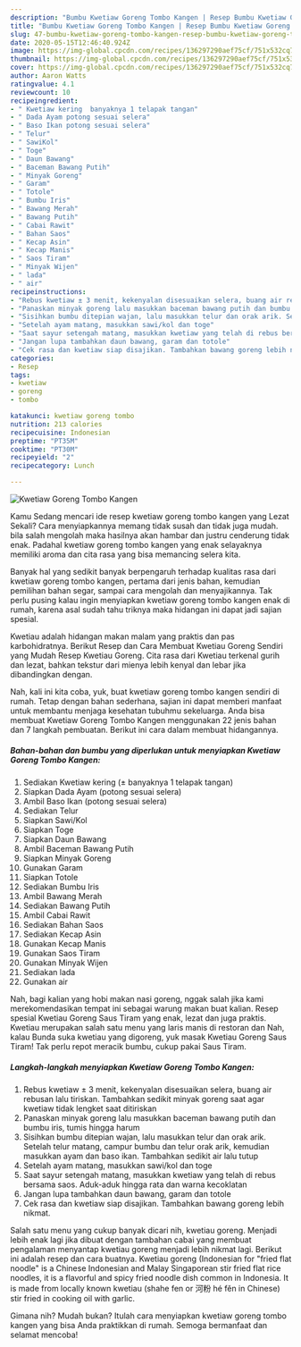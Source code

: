 ```yaml
---
description: "Bumbu Kwetiaw Goreng Tombo Kangen | Resep Bumbu Kwetiaw Goreng Tombo Kangen Yang Bisa Manjain Lidah"
title: "Bumbu Kwetiaw Goreng Tombo Kangen | Resep Bumbu Kwetiaw Goreng Tombo Kangen Yang Bisa Manjain Lidah"
slug: 47-bumbu-kwetiaw-goreng-tombo-kangen-resep-bumbu-kwetiaw-goreng-tombo-kangen-yang-bisa-manjain-lidah
date: 2020-05-15T12:46:40.924Z
image: https://img-global.cpcdn.com/recipes/136297290aef75cf/751x532cq70/kwetiaw-goreng-tombo-kangen-foto-resep-utama.jpg
thumbnail: https://img-global.cpcdn.com/recipes/136297290aef75cf/751x532cq70/kwetiaw-goreng-tombo-kangen-foto-resep-utama.jpg
cover: https://img-global.cpcdn.com/recipes/136297290aef75cf/751x532cq70/kwetiaw-goreng-tombo-kangen-foto-resep-utama.jpg
author: Aaron Watts
ratingvalue: 4.1
reviewcount: 10
recipeingredient:
- " Kwetiaw kering  banyaknya 1 telapak tangan"
- " Dada Ayam potong sesuai selera"
- " Baso Ikan potong sesuai selera"
- " Telur"
- " SawiKol"
- " Toge"
- " Daun Bawang"
- " Baceman Bawang Putih"
- " Minyak Goreng"
- " Garam"
- " Totole"
- " Bumbu Iris"
- " Bawang Merah"
- " Bawang Putih"
- " Cabai Rawit"
- " Bahan Saos"
- " Kecap Asin"
- " Kecap Manis"
- " Saos Tiram"
- " Minyak Wijen"
- " lada"
- " air"
recipeinstructions:
- "Rebus kwetiaw ± 3 menit, kekenyalan disesuaikan selera, buang air rebusan lalu tiriskan. Tambahkan sedikit minyak goreng saat agar kwetiaw tidak lengket saat ditiriskan"
- "Panaskan minyak goreng lalu masukkan baceman bawang putih dan bumbu iris, tumis hingga harum"
- "Sisihkan bumbu ditepian wajan, lalu masukkan telur dan orak arik. Setelah telur matang, campur bumbu dan telur orak arik, kemudian masukkan ayam dan baso ikan. Tambahkan sedikit air lalu tutup"
- "Setelah ayam matang, masukkan sawi/kol dan toge"
- "Saat sayur setengah matang, masukkan kwetiaw yang telah di rebus bersama saos. Aduk-aduk hingga rata dan warna kecoklatan"
- "Jangan lupa tambahkan daun bawang, garam dan totole"
- "Cek rasa dan kwetiaw siap disajikan. Tambahkan bawang goreng lebih nikmat."
categories:
- Resep
tags:
- kwetiaw
- goreng
- tombo

katakunci: kwetiaw goreng tombo 
nutrition: 213 calories
recipecuisine: Indonesian
preptime: "PT35M"
cooktime: "PT30M"
recipeyield: "2"
recipecategory: Lunch

---
```



![Kwetiaw Goreng Tombo Kangen](https://img-global.cpcdn.com/recipes/136297290aef75cf/751x532cq70/kwetiaw-goreng-tombo-kangen-foto-resep-utama.jpg)

Kamu Sedang mencari ide resep kwetiaw goreng tombo kangen yang Lezat Sekali? Cara menyiapkannya memang tidak susah dan tidak juga mudah. bila salah mengolah maka hasilnya akan hambar dan justru cenderung tidak enak. Padahal kwetiaw goreng tombo kangen yang enak selayaknya memiliki aroma dan cita rasa yang bisa memancing selera kita.

Banyak hal yang sedikit banyak berpengaruh terhadap kualitas rasa dari kwetiaw goreng tombo kangen, pertama dari jenis bahan, kemudian pemilihan bahan segar, sampai cara mengolah dan menyajikannya. Tak perlu pusing kalau ingin menyiapkan kwetiaw goreng tombo kangen enak di rumah, karena asal sudah tahu triknya maka hidangan ini dapat jadi sajian spesial.

Kwetiau adalah hidangan makan malam yang praktis dan pas karbohidratnya. Berikut Resep dan Cara Membuat Kwetiau Goreng Sendiri yang Mudah Resep Kwetiau Goreng. Cita rasa dari Kwetiau terkenal gurih dan lezat, bahkan tekstur dari mienya lebih kenyal dan lebar jika dibandingkan dengan.


Nah, kali ini kita coba, yuk, buat kwetiaw goreng tombo kangen sendiri di rumah. Tetap dengan bahan sederhana, sajian ini dapat memberi manfaat untuk membantu menjaga kesehatan tubuhmu sekeluarga. Anda bisa membuat Kwetiaw Goreng Tombo Kangen menggunakan 22 jenis bahan dan 7 langkah pembuatan. Berikut ini cara dalam membuat hidangannya.

<!--inarticleads1-->

##### Bahan-bahan dan bumbu yang diperlukan untuk menyiapkan Kwetiaw Goreng Tombo Kangen:

1. Sediakan  Kwetiaw kering (± banyaknya 1 telapak tangan)
1. Siapkan  Dada Ayam (potong sesuai selera)
1. Ambil  Baso Ikan (potong sesuai selera)
1. Sediakan  Telur
1. Siapkan  Sawi/Kol
1. Siapkan  Toge
1. Siapkan  Daun Bawang
1. Ambil  Baceman Bawang Putih
1. Siapkan  Minyak Goreng
1. Gunakan  Garam
1. Siapkan  Totole
1. Sediakan  Bumbu Iris
1. Ambil  Bawang Merah
1. Sediakan  Bawang Putih
1. Ambil  Cabai Rawit
1. Sediakan  Bahan Saos
1. Sediakan  Kecap Asin
1. Gunakan  Kecap Manis
1. Gunakan  Saos Tiram
1. Gunakan  Minyak Wijen
1. Sediakan  lada
1. Gunakan  air


Nah, bagi kalian yang hobi makan nasi goreng, nggak salah jika kami merekomendasikan tempat ini sebagai warung makan buat kalian. Resep spesial Kwetiau Goreng Saus Tiram yang enak, lezat dan juga praktis. Kwetiau merupakan salah satu menu yang laris manis di restoran dan Nah, kalau Bunda suka kwetiau yang digoreng, yuk masak Kwetiau Goreng Saus Tiram! Tak perlu repot meracik bumbu, cukup pakai Saus Tiram. 

<!--inarticleads2-->

##### Langkah-langkah menyiapkan Kwetiaw Goreng Tombo Kangen:

1. Rebus kwetiaw ± 3 menit, kekenyalan disesuaikan selera, buang air rebusan lalu tiriskan. Tambahkan sedikit minyak goreng saat agar kwetiaw tidak lengket saat ditiriskan
1. Panaskan minyak goreng lalu masukkan baceman bawang putih dan bumbu iris, tumis hingga harum
1. Sisihkan bumbu ditepian wajan, lalu masukkan telur dan orak arik. Setelah telur matang, campur bumbu dan telur orak arik, kemudian masukkan ayam dan baso ikan. Tambahkan sedikit air lalu tutup
1. Setelah ayam matang, masukkan sawi/kol dan toge
1. Saat sayur setengah matang, masukkan kwetiaw yang telah di rebus bersama saos. Aduk-aduk hingga rata dan warna kecoklatan
1. Jangan lupa tambahkan daun bawang, garam dan totole
1. Cek rasa dan kwetiaw siap disajikan. Tambahkan bawang goreng lebih nikmat.


Salah satu menu yang cukup banyak dicari nih, kwetiau goreng. Menjadi lebih enak lagi jika dibuat dengan tambahan cabai yang membuat pengalaman menyantap kwetiau goreng menjadi lebih nikmat lagi. Berikut ini adalah resep dan cara buatnya. Kwetiau goreng (Indonesian for &#34;fried flat noodle&#34; is a Chinese Indonesian and Malay Singaporean stir fried flat rice noodles, it is a flavorful and spicy fried noodle dish common in Indonesia. It is made from locally known kwetiau (shahe fen or 河粉 hé fěn in Chinese) stir fried in cooking oil with garlic. 

Gimana nih? Mudah bukan? Itulah cara menyiapkan kwetiaw goreng tombo kangen yang bisa Anda praktikkan di rumah. Semoga bermanfaat dan selamat mencoba!

